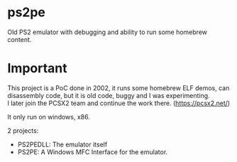 # ps2pe
Old PS2 emulator with debugging and ability to run some homebrew content.

# Important
This project is a PoC done in 2002, it runs some homebrew ELF demos, can disassembly code, but it is old code, buggy and I was experimenting.  
I later join the PCSX2 team and continue the work there. (https://pcsx2.net/)  
  
It only run on windows, x86.  
  
2 projects:
* PS2PEDLL: The emulator itself  
* PS2PE: A Windows MFC Interface for the emulator.
